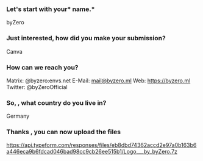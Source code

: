 ### Let's start with your* name.*

byZero


### Just interested, how did you make your submission?

Canva


### How can we reach you?

Matrix: @byzero:envs.net
E-Mail: mail@byzero.ml
Web: https://byzero.ml
Twitter: @byZeroOfficial


### So, , what country do you live in?

Germany


### Thanks , you can now upload the files

https://api.typeform.com/responses/files/eb8dbd74362accd2e97a0b163b6a446eca9b6fdcad046bad98cc9cb26ee515b1/Logo___by_byZero.7z
